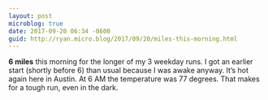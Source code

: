 ```yaml
---
layout: post
microblog: true
date: 2017-09-20 06:34 -0600
guid: http://ryan.micro.blog/2017/09/20/miles-this-morning.html
---
```

**6 miles** this morning for the longer of my 3 weekday runs. I got an earlier start (shortly before 6) than usual because I was awake anyway. It’s hot again here in Austin. At 6 AM the temperature was 77 degrees. That makes for a tough run, even in the dark.

